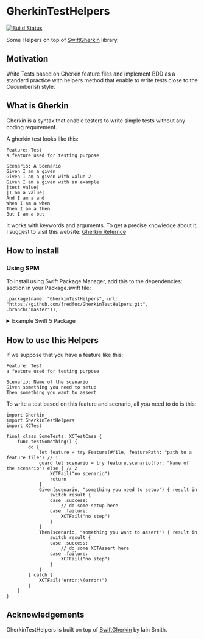 # GherkinTestHelpers

[![Build Status](https://travis-ci.org/fredfoc/GherkinTestHelpers.svg?branch=master)](https://travis-ci.org/fredfoc/GherkinTestHelpers)

Some Helpers on top of [SwiftGherkin](https://github.com/iainsmith/SwiftGherkin) library.

## Motivation
Write Tests based on Gherkin feature files and implement BDD as a standard practice with helpers method that enable to write tests close to the Cucumberish style.

## What is Gherkin
Gherkin is a syntax that enable testers to write simple tests without any coding requirement.

A gherkin test looks like this:

```
Feature: Test
a feature used for testing purpose

Scenario: A Scenario
Given I am a given
Given I am a given with value 2
Given I am a given with an example
|test value|
|I am a value|
And I am a and
When I am a when
Then I am a then
But I am a but
```
It works with keywords and arguments. To get a precise knowledge about it, I suggest to visit this website: [Gherkin Refernce](https://cucumber.io/docs/gherkin/reference/)


## How to install

### Using SPM
To install using Swift Package Manager, add this to the dependencies: section in your Package.swift file:

```
.package(name: "GherkinTestHelpers", url: "https://github.com/fredfoc/GherkinTestHelpers.git", .branch("master")),
```

<details>
<summary>Example Swift 5 Package</summary>

```swift
let package = Package(
    name: "MyPackage",
    products: [
        .library(
            name: "MyPackage",
            targets: ["MyPackage"]),
    ],
    dependencies: [
    .package(name: "GherkinTestHelpers", url: "https://github.com/fredfoc/GherkinTestHelpers.git", .branch("master")),
    ],
    targets: [
        .target(
            name: "MyPackage",
            dependencies: []),
        .testTarget(
            name: "MyPackageTests",
            dependencies: ["GherkinTestHelpers"]),
    ]
)
```
</details>

## How to use this Helpers
If we suppose that you have a feature like this:

```
Feature: Test
a feature used for testing purpose

Scenario: Name of the scenario
Given something you need to setup
Then something you want to assert
```

To write a test based on this feature and secnario, all you need to do is this:

```
import Gherkin
import GherkinTestHelpers
import XCTest

final class SomeTests: XCTestCase {
    func testSomething() {
        do {
            let feature = try Feature(#file, featurePath: "path to a feature file") // 1
            guard let scenario = try feature.scenario(for: "Name of the scenario") else { // 2
                XCTFail("no scenario")
                return
            }
            Given(scenario, "something you need to setup") { result in
                switch result {
                case .success:
                    // do some setup here
                case .failure:
                    XCTFail("no step")
                }
            }
            Then(scenario, "something you want to assert") { result in
                switch result {
                case .success:
                    // do some XCTAssert here
                case .failure:
                    XCTFail("no step")
                }
            }
        } catch {
            XCTFail("error:\(error)")
        }
    }
}
```

## Acknowledgements

GherkinTestHelpers is built on top of [SwiftGherkin](https://github.com/iainsmith/SwiftGherkin) by Iain Smith.
